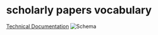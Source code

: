 # scholarly papers vocabulary
[Technical Documentation](http://www.essepuntato.it/lode/owlapi/lang=de/https://bmake.th-brandenburg.de/spv.rdf)
![Schema](https://bmake.th-brandenburg.de/downloads/scholarlyPapers_schema.svg)
